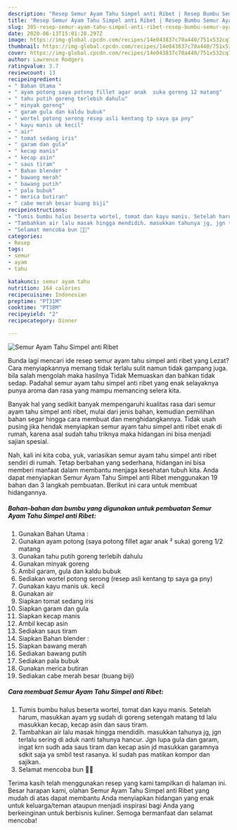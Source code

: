 ```yaml
---
description: "Resep Semur Ayam Tahu Simpel anti Ribet | Resep Bumbu Semur Ayam Tahu Simpel anti Ribet Yang Lezat"
title: "Resep Semur Ayam Tahu Simpel anti Ribet | Resep Bumbu Semur Ayam Tahu Simpel anti Ribet Yang Lezat"
slug: 385-resep-semur-ayam-tahu-simpel-anti-ribet-resep-bumbu-semur-ayam-tahu-simpel-anti-ribet-yang-lezat
date: 2020-06-13T15:01:28.297Z
image: https://img-global.cpcdn.com/recipes/14e043837c70a440/751x532cq70/semur-ayam-tahu-simpel-anti-ribet-foto-resep-utama.jpg
thumbnail: https://img-global.cpcdn.com/recipes/14e043837c70a440/751x532cq70/semur-ayam-tahu-simpel-anti-ribet-foto-resep-utama.jpg
cover: https://img-global.cpcdn.com/recipes/14e043837c70a440/751x532cq70/semur-ayam-tahu-simpel-anti-ribet-foto-resep-utama.jpg
author: Lawrence Rodgers
ratingvalue: 3.7
reviewcount: 13
recipeingredient:
- " Bahan Utama "
- " ayam potong saya potong fillet agar anak  suka goreng 12 matang"
- " tahu putih goreng terlebih dahulu"
- " minyak goreng"
- " garam gula dan kaldu bubuk"
- " wortel potong serong resep asli kentang tp saya ga pny"
- " kayu manis uk kecil"
- " air"
- " tomat sedang iris"
- " garam dan gula"
- " kecap manis"
- " kecap asin"
- " saus tiram"
- " Bahan blender "
- " bawang merah"
- " bawang putih"
- " pala bubuk"
- " merica butiran"
- " cabe merah besar buang biji"
recipeinstructions:
- "Tumis bumbu halus beserta wortel, tomat dan kayu manis. Setelah harum, masukkan ayam yg sudah di goreng setengah matang td lalu masukkan kecap, kecap asin dan saus tiram."
- "Tambahkan air lalu masak hingga mendidih. masukkan tahunya jg, jgn terlalu sering di aduk nanti tahunya hancur. Jgn lupa gula dan garam, ingat krn sudh ada saus tiram dan kecap asin jd masukkan garamnya sdkit saja ya smbil test rasanya. kl sudah pas matikan kompor dan sajikan."
- "Selamat mencoba bun 🙏🏻"
categories:
- Resep
tags:
- semur
- ayam
- tahu

katakunci: semur ayam tahu 
nutrition: 164 calories
recipecuisine: Indonesian
preptime: "PT31M"
cooktime: "PT38M"
recipeyield: "2"
recipecategory: Dinner

---
```



![Semur Ayam Tahu Simpel anti Ribet](https://img-global.cpcdn.com/recipes/14e043837c70a440/751x532cq70/semur-ayam-tahu-simpel-anti-ribet-foto-resep-utama.jpg)

Bunda lagi mencari ide resep semur ayam tahu simpel anti ribet yang Lezat? Cara menyiapkannya memang tidak terlalu sulit namun tidak gampang juga. bila salah mengolah maka hasilnya Tidak Memuaskan dan bahkan tidak sedap. Padahal semur ayam tahu simpel anti ribet yang enak selayaknya punya aroma dan rasa yang mampu memancing selera kita.



Banyak hal yang sedikit banyak mempengaruhi kualitas rasa dari semur ayam tahu simpel anti ribet, mulai dari jenis bahan, kemudian pemilihan bahan segar hingga cara membuat dan menghidangkannya. Tidak usah pusing jika hendak menyiapkan semur ayam tahu simpel anti ribet enak di rumah, karena asal sudah tahu triknya maka hidangan ini bisa menjadi sajian spesial.


Nah, kali ini kita coba, yuk, variasikan semur ayam tahu simpel anti ribet sendiri di rumah. Tetap berbahan yang sederhana, hidangan ini bisa memberi manfaat dalam membantu menjaga kesehatan tubuh kita. Anda dapat menyiapkan Semur Ayam Tahu Simpel anti Ribet menggunakan 19 bahan dan 3 langkah pembuatan. Berikut ini cara untuk membuat hidangannya.

<!--inarticleads1-->

##### Bahan-bahan dan bumbu yang digunakan untuk pembuatan Semur Ayam Tahu Simpel anti Ribet:

1. Gunakan  Bahan Utama :
1. Gunakan  ayam potong (saya potong fillet agar anak ² suka) goreng 1/2 matang
1. Gunakan  tahu putih goreng terlebih dahulu
1. Gunakan  minyak goreng
1. Ambil  garam, gula dan kaldu bubuk
1. Sediakan  wortel potong serong (resep asli kentang tp saya ga pny)
1. Gunakan  kayu manis uk. kecil
1. Gunakan  air
1. Siapkan  tomat sedang iris
1. Siapkan  garam dan gula
1. Siapkan  kecap manis
1. Ambil  kecap asin
1. Sediakan  saus tiram
1. Siapkan  Bahan blender :
1. Siapkan  bawang merah
1. Sediakan  bawang putih
1. Sediakan  pala bubuk
1. Gunakan  merica butiran
1. Sediakan  cabe merah besar (buang biji)




<!--inarticleads2-->

##### Cara membuat Semur Ayam Tahu Simpel anti Ribet:

1. Tumis bumbu halus beserta wortel, tomat dan kayu manis. Setelah harum, masukkan ayam yg sudah di goreng setengah matang td lalu masukkan kecap, kecap asin dan saus tiram.
1. Tambahkan air lalu masak hingga mendidih. masukkan tahunya jg, jgn terlalu sering di aduk nanti tahunya hancur. Jgn lupa gula dan garam, ingat krn sudh ada saus tiram dan kecap asin jd masukkan garamnya sdkit saja ya smbil test rasanya. kl sudah pas matikan kompor dan sajikan.
1. Selamat mencoba bun 🙏🏻




Terima kasih telah menggunakan resep yang kami tampilkan di halaman ini. Besar harapan kami, olahan Semur Ayam Tahu Simpel anti Ribet yang mudah di atas dapat membantu Anda menyiapkan hidangan yang enak untuk keluarga/teman ataupun menjadi inspirasi bagi Anda yang berkeinginan untuk berbisnis kuliner. Semoga bermanfaat dan selamat mencoba!
